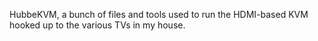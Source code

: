 HubbeKVM, a bunch of files and tools used to run the HDMI-based KVM hooked up to the various TVs in my house.
